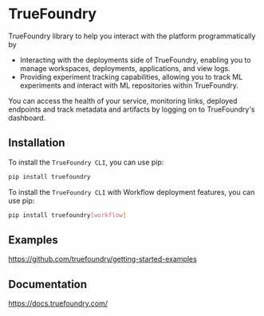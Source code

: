 # TrueFoundry

TrueFoundry library to help you interact with the platform programmatically by

- Interacting with the deployments side of TrueFoundry, enabling you to manage workspaces, deployments, applications, and view logs.
- Providing experiment tracking capabilities, allowing you to track ML experiments and interact with ML repositories within TrueFoundry.

You can access the health of your service, monitoring links, deployed endpoints and track metadata and artifacts by logging on to TrueFoundry's dashboard.

## Installation

To install the `TrueFoundry CLI`, you can use pip:

```bash
pip install truefoundry
```

To install the `TrueFoundry CLI` with Workflow deployment features, you can use pip:

```bash
pip install truefoundry[workflow]
```

## Examples

https://github.com/truefoundry/getting-started-examples

## Documentation

https://docs.truefoundry.com/
